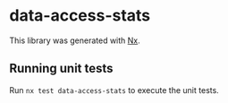 # data-access-stats

This library was generated with [Nx](https://nx.dev).

## Running unit tests

Run `nx test data-access-stats` to execute the unit tests.
